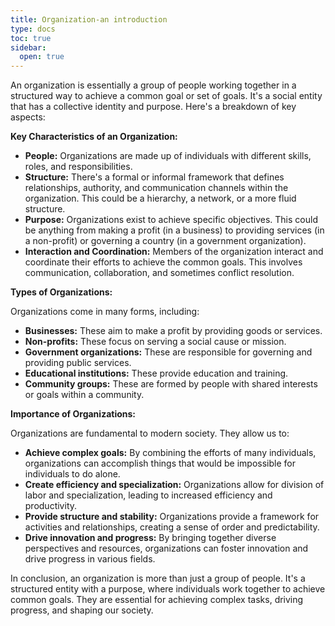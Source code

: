 ```yaml
---
title: Organization-an introduction
type: docs
toc: true
sidebar:
  open: true
---
```

An organization is essentially a group of people working together in a structured way to achieve a common goal or set of goals. It's a social entity that has a collective identity and purpose. Here's a breakdown of key aspects:

**Key Characteristics of an Organization:**

*   **People:** Organizations are made up of individuals with different skills, roles, and responsibilities.
*   **Structure:** There's a formal or informal framework that defines relationships, authority, and communication channels within the organization. This could be a hierarchy, a network, or a more fluid structure.
*   **Purpose:** Organizations exist to achieve specific objectives. This could be anything from making a profit (in a business) to providing services (in a non-profit) or governing a country (in a government organization).
*   **Interaction and Coordination:** Members of the organization interact and coordinate their efforts to achieve the common goals. This involves communication, collaboration, and sometimes conflict resolution.

**Types of Organizations:**

Organizations come in many forms, including:

*   **Businesses:** These aim to make a profit by providing goods or services.
*   **Non-profits:** These focus on serving a social cause or mission.
*   **Government organizations:** These are responsible for governing and providing public services.
*   **Educational institutions:** These provide education and training.
*   **Community groups:** These are formed by people with shared interests or goals within a community.

**Importance of Organizations:**

Organizations are fundamental to modern society. They allow us to:

*   **Achieve complex goals:** By combining the efforts of many individuals, organizations can accomplish things that would be impossible for individuals to do alone.
*   **Create efficiency and specialization:** Organizations allow for division of labor and specialization, leading to increased efficiency and productivity.
*   **Provide structure and stability:** Organizations provide a framework for activities and relationships, creating a sense of order and predictability.
*   **Drive innovation and progress:** By bringing together diverse perspectives and resources, organizations can foster innovation and drive progress in various fields.

In conclusion, an organization is more than just a group of people. It's a structured entity with a purpose, where individuals work together to achieve common goals. They are essential for achieving complex tasks, driving progress, and shaping our society.

